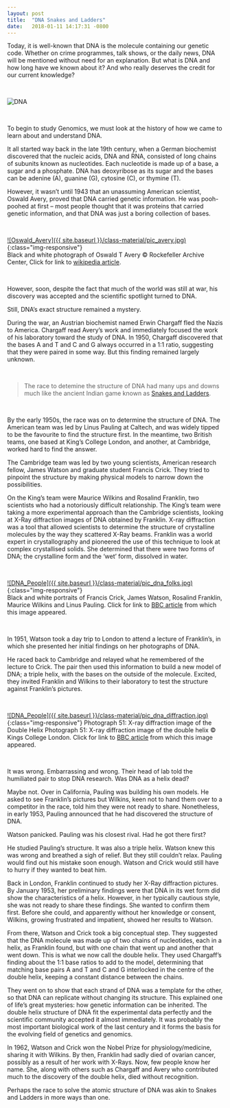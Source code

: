 ```yaml
---
layout: post
title:  "DNA Snakes and Ladders"
date:   2018-01-11 14:17:31 -0800
---
```


Today, it is well-known that DNA is the molecule containing our genetic code. Whether on crime programmes, talk shows, or the daily news, DNA will be mentioned without need for an explanation. But what is DNA and how long have we known about it? And who really deserves the credit for our current knowledge?   

<br>

![DNA](https://upload.wikimedia.org/wikipedia/commons/thumb/e/e2/Eukaryote_DNA-en.svg/320px-Eukaryote_DNA-en.svg.png)

<br>

To begin to study Genomics, we must look at the history of how we came to learn about and understand DNA.

It all started way back in the late 19th century, when a German biochemist discovered that the nucleic acids, DNA and RNA, consisted of long chains of subunits known as nucleotides. Each nucleotide is made up of a base, a sugar and a phosphate. DNA has deoxyribose as its sugar and the bases can be adenine (A), guanine (G), cytosine (C), or thymine (T).

However, it wasn’t until 1943 that an unassuming American scientist, Oswald Avery, proved that DNA carried genetic information. He was pooh-poohed at first – most people thought that it was proteins that carried genetic information, and that DNA was just a boring collection of bases.  

<br>


[![Oswald_Avery]({{ site.baseurl }}/class-material/pic_avery.jpg)](https://en.wikipedia.org/wiki/Oswald_Avery){:class="img-responsive"}  
Black and white photograph of Oswald T Avery © Rockefeller Archive Center, Click for link to [wikipedia article](https://en.wikipedia.org/wiki/Oswald_Avery).  

<br>

However, soon, despite the fact that much of the world was still at war, his discovery was accepted and the scientific spotlight turned to DNA.

Still, DNA’s exact structure remained a mystery.

During the war, an Austrian biochemist named Erwin Chargaff fled the Nazis to America. Chargaff read Avery’s work and immediately focused the work of his laboratory toward the study of DNA. In 1950, Chargaff discovered that the bases A and T and C and G always occurred in a 1:1 ratio, suggesting that they were paired in some way. But this finding remained largely unknown.

<br>

> The race to detemine the structure of DNA had many ups and downs much like the ancient Indian game known as [Snakes and Ladders](https://en.wikipedia.org/wiki/Snakes_and_Ladders).  

<br>

By the early 1950s, the race was on to determine the structure of DNA. The American team was led by Linus Pauling at Caltech, and was widely tipped to be the favourite to find the structure first. In the meantime, two British teams, one based at King’s College London, and another, at Cambridge, worked hard to find the answer.

The Cambridge team was led by two young scientists, American research fellow, James Watson and graduate student Francis Crick. They tried to pinpoint the structure by making physical models to narrow down the possibilities.

On the King’s team were Maurice Wilkins and Rosalind Franklin, two scientists who had a notoriously difficult relationship. The King’s team were taking a more experimental approach than the Cambridge scientists, looking at X-Ray diffraction images of DNA obtained by Franklin. X-ray diffraction was a tool that allowed scientists to determine the structure of crystalline molecules by the way they scattered X-Ray beams. Franklin was a world expert in crystallography and pioneered the use of this technique to look at complex crystallised solids. She determined that there were two forms of DNA; the crystalline form and the ‘wet’ form, dissolved in water.

<br>

[![DNA_People]({{ site.baseurl }}/class-material/pic_dna_folks.jpg)](http://www.bbc.co.uk/science/0/22270604){:class="img-responsive"}  
Black and white portraits of Francis Crick, James Watson, Rosalind Franklin, Maurice Wilkins and Linus Pauling. Click for link to [BBC article](http://www.bbc.co.uk/science/0/22270604) from which this image appeared.  

<br>

In 1951, Watson took a day trip to London to attend a lecture of Franklin’s, in which she presented her initial findings on her photographs of DNA.

He raced back to Cambridge and relayed what he remembered of the lecture to Crick. The pair then used this information to build a new model of DNA; a triple helix, with the bases on the outside of the molecule. Excited, they invited Franklin and Wilkins to their laboratory to test the structure against Franklin’s pictures.

<br>

[![DNA_People]({{ site.baseurl }}/class-material/pic_dna_diffraction.jpg)](http://www.bbc.co.uk/science/0/22270604){:class="img-responsive"}
Photograph 51: X-ray diffraction image of the Double Helix Photograph 51: X-ray diffraction image of the double helix © Kings College London. Click for link to [BBC article](http://www.bbc.co.uk/science/0/22270604) from which this image appeared.  

<br>

It was wrong. Embarrassing and wrong. Their head of lab told the humiliated pair to stop DNA research. Was DNA as a helix dead?  

Maybe not. Over in California, Pauling was building his own models. He asked to see Franklin’s pictures but Wilkins, keen not to hand them over to a competitor in the race, told him they were not ready to share. Nonetheless, in early 1953, Pauling announced that he had discovered the structure of DNA.  

Watson panicked. Pauling was his closest rival. Had he got there first?  

He studied Pauling’s structure. It was also a triple helix. Watson knew this was wrong and breathed a sigh of relief. But they still couldn’t relax. Pauling would find out his mistake soon enough. Watson and Crick would still have to hurry if they wanted to beat him.  

Back in London, Franklin continued to study her X-Ray diffraction pictures. By January 1953, her preliminary findings were that DNA in its wet form did show the characteristics of a helix. However, in her typically cautious style, she was not ready to share these findings. She wanted to confirm them first. Before she could, and apparently without her knowledge or consent, Wilkins, growing frustrated and impatient, showed her results to Watson.  

From there, Watson and Crick took a big conceptual step. They suggested that the DNA molecule was made up of two chains of nucleotides, each in a helix, as Franklin found, but with one chain that went up and another that went down. This is what we now call the double helix. They used Chargaff’s finding about the 1:1 base ratios to add to the model, determining that matching base pairs A and T and C and G interlocked in the centre of the double helix, keeping a constant distance between the chains.  

They went on to show that each strand of DNA was a template for the other, so that DNA can replicate without changing its structure. This explained one of life’s great mysteries: how genetic information can be inherited. The double helix structure of DNA fit the experimental data perfectly and the scientific community accepted it almost immediately. It was probably the most important biological work of the last century and it forms the basis for the evolving field of genetics and genomics.  

In 1962, Watson and Crick won the Nobel Prize for physiology/medicine, sharing it with Wilkins. By then, Franklin had sadly died of ovarian cancer, possibly as a result of her work with X-Rays. Now, few people know her name. She, along with others such as Chargaff and Avery who contributed much to the discovery of the double helix, died without recognition.  

Perhaps the race to solve the atomic structure of DNA was akin to Snakes and Ladders in more ways than one.  
